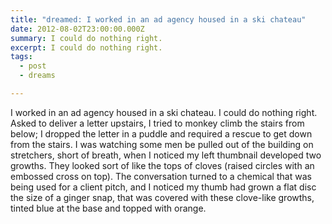 ```yaml
---
title: "dreamed: I worked in an ad agency housed in a ski chateau"
date: 2012-08-02T23:00:00.000Z
summary: I could do nothing right.
excerpt: I could do nothing right.
tags:
  - post
  - dreams

---
```


I worked in an ad agency housed in a ski chateau. I could do nothing right. Asked to deliver a letter upstairs, I tried to monkey climb the stairs from below; I dropped the letter in a puddle and required a rescue to get down from the stairs. I was watching some men be pulled out of the building on stretchers, short of breath, when I noticed my left thumbnail developed two growths. They looked sort of like the tops of cloves (raised circles with an embossed cross on top). The conversation turned to a chemical that was being used for a client pitch, and I noticed my thumb had grown a flat disc the size of a ginger snap, that was covered with these clove-like growths, tinted blue at the base and topped with orange.